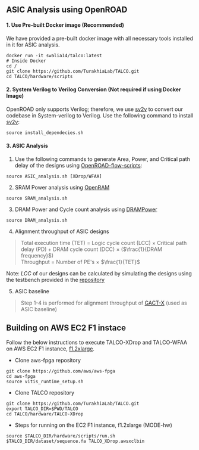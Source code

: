
## ASIC Analysis using OpenROAD

#### 1. Use Pre-built Docker image (Recommended)
We have provided a pre-built docker image with all necessary tools installed in it for ASIC analysis. 
```
docker run -it swalia14/talco:latest
# Inside Docker
cd /
git clone https://github.com/TurakhiaLab/TALCO.git
cd TALCO/hardware/scripts
```

#### 2. System Verilog to Verilog Conversion (Not required if using Docker Image)

OpenROAD only supports Verilog; therefore, we use [sv2v](https://github.com/zachjs/sv2v.git) to convert our codebase in System-verilog to Verilog. Use the following command to install [sv2v](https://github.com/zachjs/sv2v.git):
```
source install_dependecies.sh
```

#### 3. ASIC Analysis
1. Use the following commands to generate Area, Power, and Critical path delay of the designs using [OpenROAD-flow-scripts](https://github.com/The-OpenROAD-Project/OpenROAD-flow-scripts/tree/master):
```
source ASIC_analysis.sh [XDrop/WFAA]
```

2. SRAM Power analysis using [OpenRAM](https://github.com/VLSIDA/OpenRAM/tree/stable)
```
source SRAM_analysis.sh
```

3. DRAM Power and Cycle count analysis using [DRAMPower](https://github.com/tukl-msd/DRAMPower)
```
source DRAM_analysis.sh
```

4. Alignment throughput of ASIC designs

> Total execution time (TET) $=$ Logic cycle count (LCC) $\times$ Critical path delay (PD) $+$ DRAM cycle count (DCC) $\times$ ($\frac{1}{DRAM frequency}$)  
> Throughput $=$ Number of PE's $\times$ $\frac{1}{TET}$

Note: $LCC$ of our designs can be calculated by simulating the designs using the testbench provided in the [repository](./hardware/TALCO-XDrop/hdl/) 

5. ASIC baseline 
> Step 1-4 is performed for alignment throughput of [GACT-X](https://github.com/gsneha26/Darwin-WGA/tree/master/src/hdl/GACTX) (used as ASIC baseline) 

## Building on AWS EC2 F1 instace
Follow the below instructions to execute TALCO-XDrop and TALCO-WFAA on AWS EC2 F1 instance, [f1.2xlarge]().

* Clone aws-fpga repository
```
git clone https://github.com/aws/aws-fpga
cd aws-fpga
source vitis_runtime_setup.sh
```

* Clone TALCO repository
```
git clone https://github.com/TurakhiaLab/TALCO.git
export TALCO_DIR=$PWD/TALCO
cd TALCO/hardware/TALCO-XDrop
```

* Steps for running on the EC2 F1 instance, f1.2xlarge (MODE-hw)
```
source $TALCO_DIR/hardware/scripts/run.sh
$TALCO_DIR/dataset/sequence.fa TALCO_XDrop.awsxclbin
``````